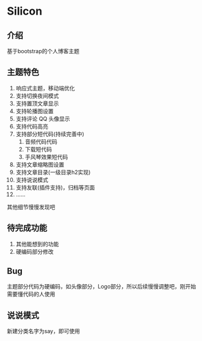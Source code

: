 # Silicon

## 介绍
基于bootstrap的个人博客主题

## 主题特色
1. 响应式主题，移动端优化
2. 支持切换夜间模式
3. 支持置顶文章显示
4. 支持轮播图设置
5. 支持评论 QQ 头像显示
6. 支持代码高亮
7. 支持部分短代码(持续完善中)
   1. 音频代码代码
   2. 下载短代码
   3. 手风琴效果短代码
8. 支持文章缩略图设置
9.  支持文章目录(一级目录h2实现)
10. 支持说说模式
11. 支持友联(插件支持)，归档等页面
12. ......

其他细节慢慢发现吧

## 待完成功能
1. 其他能想到的功能
2. 硬编码部分修改
## Bug
主题部分代码为硬编码，如头像部分，Logo部分，所以后续慢慢调整吧，刚开始需要懂代码的人使用
## 说说模式
新建分类名字为say，即可使用


